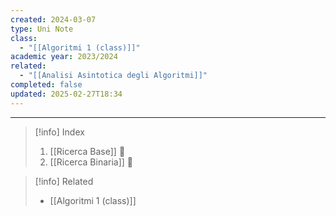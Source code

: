 ```yaml
---
created: 2024-03-07
type: Uni Note
class:
  - "[[Algoritmi 1 (class)]]"
academic year: 2023/2024
related:
  - "[[Analisi Asintotica degli Algoritmi]]"
completed: false
updated: 2025-02-27T18:34
---
```

---

>[!info] Index
>1. [[Ricerca Base]] 🔴
>2. [[Ricerca Binaria]] 🔴

>[!info] Related
>- [[Algoritmi 1 (class)]]





